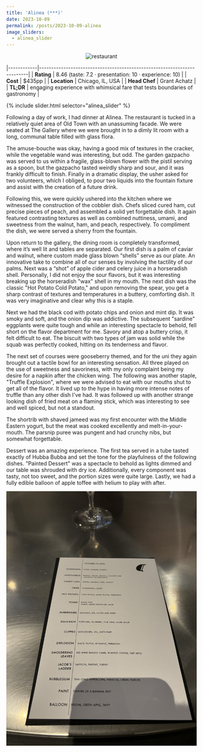 ```yaml
---
title: 'Alinea (***)'
date: 2023-10-09
permalink: /posts/2023-10-09-alinea
image_sliders:
  - alinea_slider
---
```



<!--more-->
<p align="center">
  <img src="/images/alinea/restaurant.jpg" alt="restaurant" />
</p>

|------------|-------------------------------------------------------------------------|
| **Rating** | 8.46 (taste: 7.2 · presentation: 10 · experience: 10)                   |
| **Cost**   | $435pp                                                                  |
| **Location** | Chicago, IL, USA                                                      |
| **Head Chef** | Grant Achatz                                                         |
| **TL;DR**  | engaging experience with whimsical fare that tests boundaries of gastronomy |
 
{% include slider.html selector="alinea_slider" %}


Following a day of work, I had dinner at Alinea. The restaurant is tucked in a relatively quiet area of Old Town with an unassuming facade. We were seated at The Gallery where we were brought in to a dimly lit room with a long, communal table filled with glass flora.

The amuse-bouche was okay, having a good mix of textures in the cracker, while the vegetable wand was interesting, but odd. The garden gazpacho was served to us within a fragile, glass-blown flower with the pistil serving as a spoon, but the gazpacho tasted weirdly sharp and sour, and it was frankly difficult to finish. Finally in a dramatic display, the usher asked for two volunteers, which I obliged, to pour two liquids into the fountain fixture and assist with the creation of a future drink.

Following this, we were quickly ushered into the kitchen where we witnessed the construction of the cobbler dish. Chefs sliced cured ham, cut precise pieces of peach, and assembled a solid yet forgettable dish. It again featured contrasting textures as well as combined nuttiness, umami, and sweetness from the walnut, ham, and peach, respectively. To compliment the dish, we were served a sherry from the fountain.

Upon return to the gallery, the dining room is completely transformed, where it’s well lit and tables are separated. Our first dish is a palm of caviar and walnut, where custom made glass blown “shells” serve as our plate. An innovative take to combine all of our senses by involving the tactility of our palms. Next was a “shot” of apple cider and celery juice in a horseradish shell. Personally, I did not enjoy the sour flavors, but it was interesting breaking up the horseradish "wax" shell in my mouth. The next dish was the classic "Hot Potato Cold Potato," and upon removing the spear, you get a sharp contrast of textures and temperatures in a buttery, comforting dish. It was very imaginative and clear why this is a staple.

Next we had the black cod with potato chips and onion and mint dip. It was smoky and soft, and the onion dip was addictive. The subsequent "sardine" eggplants were quite tough and while an interesting spectacle to behold, fell short on the flavor department for me. Savory and atop a buttery crisp, it felt difficult to eat. The biscuit with two types of jam was solid while the squab was perfectly cooked, hitting on its tenderness and flavor. 

The next set of courses were gooseberry themed, and for the uni they again brought out a tactile bowl for an interesting sensation. All three played on the use of sweetness and savoriness, with my only complaint being my desire for a napkin after the chicken wing. The following was another staple, "Truffle Explosion", where we were advised to eat with our mouths shut to get all of the flavor. It lived up to the hype in having more intense notes of truffle than any other dish I've had. It was followed up with another strange looking dish of fried meat on a flaming stick, which was interesting to see and well spiced, but not a standout.

The shortrib with shaved jameed was my first encounter with the Middle Eastern yogurt, but the meat was cooked excellently and melt-in-your-mouth. The parsnip puree was pungent and had crunchy nibs, but somewhat forgettable. 

Dessert was an amazing experience. The first tea served in a tube tasted exactly of Hubba Bubba and set the tone for the playfulness of the following dishes. "Painted Dessert" was a spectacle to behold as lights dimmed and our table was shrouded with dry ice. Additionally, every component was tasty, not too sweet, and the portion sizes were quite large. Lastly, we had a fully edible balloon of apple toffee with helium to play with after.

<p align="center">
  <img src="/images/alinea/00.jpg" alt="menu" />
</p>
